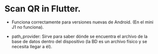 # Scan QR in Flutter.

- Funciona correctamente para versiones nuevas de Android. (En el mini J1 no funciona).

- path_provider: Sirve para saber dónde se encuentra el archivo de la base de datos dentro del dispositivo (la BD es un archivo físico y se necesita llegar a él).
